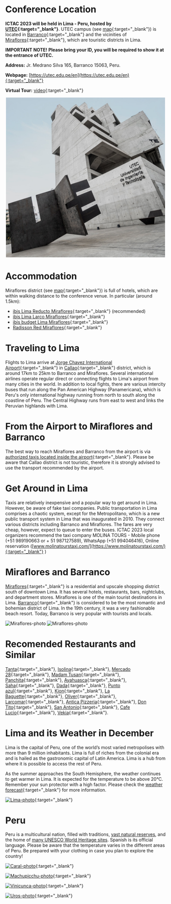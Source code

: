 <!--  ---
layout: location
--- -->
# Conference Location

__ICTAC 2023 will be held in Lima - Peru, hosted by [UTEC](https://utec.edu.pe/en){:target="_blank"}__. UTEC campus (see [map](https://goo.gl/maps/VFgSSJTLk33kjpKo7){:target="_blank"}) is located in [Barranco](https://wikitravel.org/en/Lima/Barranco){:target="_blank"} and the vicinities of [Miraflores](https://wikitravel.org/en/Lima/Miraflores){:target="_blank"}, which are touristic districts in Lima. 

__IMPORTANT NOTE!__ <b>Please bring your ID, you will be required to show it at the entrance of UTEC.</b>

__Address:__ Jr. Medrano Silva 165, Barranco 15063, Peru. 

__Webpage:__ [https://utec.edu.pe/en](https://utec.edu.pe/en){:target="_blank"}

__Virtual Tour:__ [video](https://recorridovirtual.utec.edu.pe/){:target="_blank"}

<p style="text-align:center;"> <img src="/assets/img/Campus_UTEC_Lima.jpg" alt="UTEC-photo" width="500" height="auto"> </p>

# Accommodation

Miraflores district (see [map](https://www.google.com/maps/search/Miraflores+Peru+hotels/){:target="_blank"}) is full of hotels, which are within walking distance to the conference venue. In particular (around 1.5km):
 - [ibis Lima Reducto Miraflores](https://all.accor.com/hotel/8729/index.en.shtml){:target="_blank"} (recommended)
 - [ibis Lima Larco Miraflores](https://all.accor.com/hotel/6971/index.en.shtml){:target="_blank"}
 - [ibis budget Lima Miraflores](https://all.accor.com/hotel/A8F5/index.en.shtml){:target="_blank"}
 - [Radisson Red Miraflores](https://www.choicehotels.com/peru/miraflores/radisson-red-hotels/pe005){:target="_blank"}

# Traveling to Lima

Flights to Lima arrive at [Jorge Chavez International Airport](https://www.lima-airport.com/en/){:target="_blank"} in [Callao](https://en.wikipedia.org/wiki/Callao){:target="_blank"} district, which is around 17km to 25km to Barranco and Miraflores. Several international airlines operate regular direct or connecting flights to Lima's airport from many cities in the world.
In addition to local fights, there are various intercity buses that run along the Pan American Highway (Panamericana), which is Peru's only international highway running from north to south along the coastline of Peru. The Central Highway runs from east to west and links the Peruvian highlands with Lima. 

# From the Airport to Miraflores and Barranco

The best way to reach Miraflores and Barranco from the airport is via [authorized taxis located inside the airport](https://www.lima-airport.com/en/cms/pasajeros/transport/taxis){:target="_blank"}. Please be aware that Callao district is not touristic, therefore it is strongly advised to use the transport recommended by the airport.

# Get Around in Lima

Taxis are relatively inexpensive and a popular way to get around in Lima. However, be aware of fake taxi companies. Public transportation in Lima comprises a chaotic system, except for the Metropolitano, which is a new public transport system in Lima that was inaugurated in 2010. They connect various districts including Barranco and Miraflores. The fares are very cheap, however, expect to queue to enter the buses. 
ICTAC 2023 local organizers recommend
the taxi company MOLINA TOURS - 
Mobile phone (+51 989190663    or      + 51 987127589),
WhatsApp (+51 994046416),
Online reservation ([www.molinatourstaxi.com/](https://www.molinatourstaxi.com/){:target="_blank"} )

# Miraflores and Barranco

[Miraflores](https://wikitravel.org/en/Lima/Miraflores){:target="_blank"} is a residential and upscale shopping district south of downtown Lima. It has several hotels, restaurants, bars, nightclubs, and department stores. Miraflores is one of the main tourist destinations in Lima. 
[Barranco](https://wikitravel.org/en/Lima/Barranco){:target="_blank"} is considered to be the most romantic and bohemian district of Lima. In the 19th century, it was a very fashionable beach resort. Today, Barranco is very popular with tourists and locals.

<img src="/assets/img/Lima-Moderna.jpg" alt="Miraflores-photo" width="450" height="auto">
<img src="/assets/img/Lima-Barranco.jpg" alt="Miraflores-photo" width="550" height="auto">

# Recomended Restaurants and Similar

[Tanta](https://tantaperu.com/en/){:target="_blank"}, 
[Isolina](https://isolina.pe/){:target="_blank"}, 
[Mercado 28](https://www.mercado28.pe/mercado28miraflores){:target="_blank"}, 
[Madam Tusan](https://www.madamtusan.com.pe/){:target="_blank"}, 
[Panchita](https://www.panchita.pe/){:target="_blank"}, 
[Ayahuasca](https://ayahuascarestobar.com/){:target="_blank"}, 
[Saha](https://www.sahaperu.com/){:target="_blank"}, 
[Dada](https://dada.com.pe/){:target="_blank"}, 
[Punto azul](https://puntoazulrestaurante.com/){:target="_blank"}, 
[Kion](https://www.instagram.com/kionperuvianchineselima/){:target="_blank"},
[La Baguette](https://www.labaguette.pe/){:target="_blank"}, 
[Oliver](https://www.oliver.pe/){:target="_blank"}, 
[Larcomar](https://www.larcomar.com/gastronomia?tipo=gastronomia){:target="_blank"}, 
[Antica Pizzeria](https://anticapizzeria.com.pe/){:target="_blank"}, 
[Don Tito](https://dontito.pe/){:target="_blank"}, 
[San Antonio](https://pasteleriasanantonio.com/carta-digital/){:target="_blank"}, 
[Cafe Lucio](https://luciocaffe.com/){:target="_blank"}, 
[Vekia](https://www.vekia.com.pe/){:target="_blank"}. 

# Lima and its Weather in December 

Lima is the capital of Peru, one of the world’s most varied metropolises with more than 9 million inhabitants. Lima is full of riches from the colonial era and is hailed as the gastronomic capital of Latin America. Lima is a hub from where it is possible to access the rest of Peru. 

As the summer approaches the South Hemisphere, the weather continues to get warmer in Lima. It is expected for the temperature to be above 20°C. Remember your sun protector with a high factor.
Please check the [weather forecast](https://www.accuweather.com/en/pe/lima/264120/december-weather/264120?year=2023){:target="_blank"} for more information.

[![Lima-photo](../../assets/img/Lima-Plaza-de-armas.jpg)](https://wikitravel.org/en/Lima){:target="_blank"}

# Peru

Peru is a multicultural nation, filled with traditions, [vast natural reserves](https://en.wikipedia.org/wiki/List_of_protected_areas_of_Peru), and the home of [many UNESCO World Heritage sites](https://en.wikipedia.org/wiki/List_of_World_Heritage_Sites_in_Peru). Spanish is its official language. Please be aware that the temperature varies in the different areas of Peru. Be prepared with your clothing in case you plan to explore the country!

[![Caral-photo](../../assets/img/Caral.jpg)](https://wikitravel.org/en/Caral){:target="_blank"}

[![Machupicchu-photo](../../assets/img/Machupicchu.jpg)](https://wikitravel.org/en/Machu_Picchu){:target="_blank"}

[![Vinicunca-photo](../../assets/img/Vinicunca.jpg)](https://wikitravel.org/en/Rainbow_Mountains){:target="_blank"}

[![Uros-photo](../../assets/img/Uros.jpg)](https://wikitravel.org/en/Uro_Islands){:target="_blank"}
